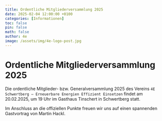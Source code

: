 ```yaml
---
title: Ordentliche Mitgliederversammlung 2025
date: 2025-02-04 12:00:00 +0100
categories: [Informationen]
toc: false
pin: false
math: false
author: 4e
image: /assets/img/4e-logo-post.jpg
---
```


# Ordentliche Mitgliederversammlung 2025

Die ordentliche Mitglieder- bzw. Generalversammlung 2025 des Vereins `4E Schwertberg – Erneuerbare Energien Effizient Einsetzen` findet am 20.02.2025, um 19 Uhr im Gasthaus Tinschert in Schwertberg statt.

Im Anschluss an die offiziellen Punkte freuen wir uns auf einen spannenden Gastvortrag von Martin Hackl.
